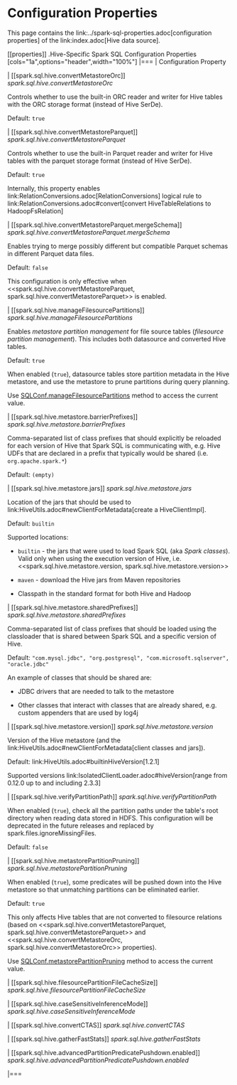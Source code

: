 # Configuration Properties

This page contains the link:../spark-sql-properties.adoc[configuration properties] of the link:index.adoc[Hive data source].

[[properties]]
.Hive-Specific Spark SQL Configuration Properties
[cols="1a",options="header",width="100%"]
|===
| Configuration Property

| [[spark.sql.hive.convertMetastoreOrc]] *spark.sql.hive.convertMetastoreOrc*

Controls whether to use the built-in ORC reader and writer for Hive tables with the ORC storage format (instead of Hive SerDe).

Default: `true`

| [[spark.sql.hive.convertMetastoreParquet]] *spark.sql.hive.convertMetastoreParquet*

Controls whether to use the built-in Parquet reader and writer for Hive tables with the parquet storage format (instead of Hive SerDe).

Default: `true`

Internally, this property enables link:RelationConversions.adoc[RelationConversions] logical rule to link:RelationConversions.adoc#convert[convert HiveTableRelations to HadoopFsRelation]

| [[spark.sql.hive.convertMetastoreParquet.mergeSchema]] *spark.sql.hive.convertMetastoreParquet.mergeSchema*

Enables trying to merge possibly different but compatible Parquet schemas in different Parquet data files.

Default: `false`

This configuration is only effective when <<spark.sql.hive.convertMetastoreParquet, spark.sql.hive.convertMetastoreParquet>> is enabled.

| [[spark.sql.hive.manageFilesourcePartitions]] *spark.sql.hive.manageFilesourcePartitions*

Enables *metastore partition management* for file source tables (_filesource partition management_). This includes both datasource and converted Hive tables.

Default: `true`

When enabled (`true`), datasource tables store partition metadata in the Hive metastore, and use the metastore to prune partitions during query planning.

Use [SQLConf.manageFilesourcePartitions](../SQLConf.md#manageFilesourcePartitions) method to access the current value.

| [[spark.sql.hive.metastore.barrierPrefixes]] *spark.sql.hive.metastore.barrierPrefixes*

Comma-separated list of class prefixes that should explicitly be reloaded for each version of Hive that Spark SQL is communicating with, e.g. Hive UDFs that are declared in a prefix that typically would be shared (i.e. `org.apache.spark.*`)

Default: `(empty)`

| [[spark.sql.hive.metastore.jars]] *spark.sql.hive.metastore.jars*

Location of the jars that should be used to link:HiveUtils.adoc#newClientForMetadata[create a HiveClientImpl].

Default: `builtin`

Supported locations:

* `builtin` - the jars that were used to load Spark SQL (aka _Spark classes_). Valid only when using the execution version of Hive, i.e. <<spark.sql.hive.metastore.version, spark.sql.hive.metastore.version>>

* `maven` - download the Hive jars from Maven repositories

* Classpath in the standard format for both Hive and Hadoop

| [[spark.sql.hive.metastore.sharedPrefixes]] *spark.sql.hive.metastore.sharedPrefixes*

Comma-separated list of class prefixes that should be loaded using the classloader that is shared between Spark SQL and a specific version of Hive.

Default: `"com.mysql.jdbc", "org.postgresql", "com.microsoft.sqlserver", "oracle.jdbc"`

An example of classes that should be shared are:

* JDBC drivers that are needed to talk to the metastore

* Other classes that interact with classes that are already shared, e.g. custom appenders that are used by log4j

| [[spark.sql.hive.metastore.version]] *spark.sql.hive.metastore.version*

Version of the Hive metastore (and the link:HiveUtils.adoc#newClientForMetadata[client classes and jars]).

Default: link:HiveUtils.adoc#builtinHiveVersion[1.2.1]

Supported versions link:IsolatedClientLoader.adoc#hiveVersion[range from 0.12.0 up to and including 2.3.3]

| [[spark.sql.hive.verifyPartitionPath]] *spark.sql.hive.verifyPartitionPath*

When enabled (`true`), check all the partition paths under the table's root directory when reading data stored in HDFS. This configuration will be deprecated in the future releases and replaced by spark.files.ignoreMissingFiles.

Default: `false`

| [[spark.sql.hive.metastorePartitionPruning]] *spark.sql.hive.metastorePartitionPruning*

When enabled (`true`), some predicates will be pushed down into the Hive metastore so that unmatching partitions can be eliminated earlier.

Default: `true`

This only affects Hive tables that are not converted to filesource relations (based on <<spark.sql.hive.convertMetastoreParquet, spark.sql.hive.convertMetastoreParquet>> and <<spark.sql.hive.convertMetastoreOrc, spark.sql.hive.convertMetastoreOrc>> properties).

Use [SQLConf.metastorePartitionPruning](../SQLConf.md#metastorePartitionPruning) method to access the current value.

| [[spark.sql.hive.filesourcePartitionFileCacheSize]] *spark.sql.hive.filesourcePartitionFileCacheSize*

| [[spark.sql.hive.caseSensitiveInferenceMode]] *spark.sql.hive.caseSensitiveInferenceMode*

| [[spark.sql.hive.convertCTAS]] *spark.sql.hive.convertCTAS*

| [[spark.sql.hive.gatherFastStats]] *spark.sql.hive.gatherFastStats*

| [[spark.sql.hive.advancedPartitionPredicatePushdown.enabled]] *spark.sql.hive.advancedPartitionPredicatePushdown.enabled*

|===
